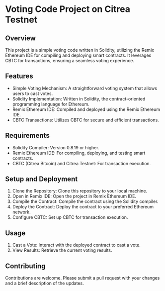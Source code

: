 # Voting Code Project on Citrea Testnet

## Overview
This project is a simple voting code written in Solidity, utilizing the Remix Ethereum IDE for compiling and deploying smart contracts. It leverages CBTC for transactions, ensuring a seamless voting experience.

## Features
- Simple Voting Mechanism: A straightforward voting system that allows users to cast votes.
- Solidity Implementation: Written in Solidity, the contract-oriented programming language for Ethereum.
- Remix Ethereum IDE: Compiled and deployed using the Remix Ethereum IDE.
- CBTC Transactions: Utilizes CBTC for secure and efficient transactions.

## Requirements
- Solidity Compiler: Version 0.8.19 or higher.
- Remix Ethereum IDE: For compiling, deploying, and testing smart contracts.
- CBTC (Citrea Bitcoin) and Citrea Testnet: For transaction execution.

## Setup and Deployment
1. Clone the Repository: Clone this repository to your local machine.
2. Open in Remix IDE: Open the project in Remix Ethereum IDE.
3. Compile the Contract: Compile the contract using the Solidity compiler.
4. Deploy the Contract: Deploy the contract to your preferred Ethereum network.
5. Configure CBTC: Set up CBTC for transaction execution.

## Usage
1. Cast a Vote: Interact with the deployed contract to cast a vote.
2. View Results: Retrieve the current voting results.

## Contributing
Contributions are welcome. Please submit a pull request with your changes and a brief description of the updates.
